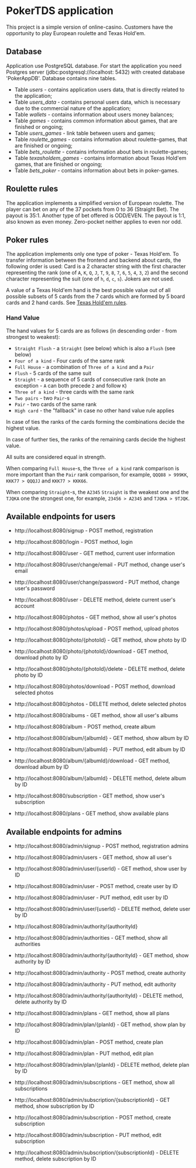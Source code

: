 # PokerTDS application

This project is a simple version of online-casino. Customers have the opportunity to play European roulette and Texas
Hold'em.

## Database

Application use PostgreSQL database. For start the application you need Postgres server (jdbc:postgresql://localhost:
5432) with created database 'PokerAppDB'. Database contains nine tables.

* Table _users_ - contains application users data, that is directly related to the application;
* Table _users_data_ - contains personal users data, which is necessary due to the commercial nature of the application;
* Table _wallets_ - contains information about users money balances;
* Table _games_ - contains common information about games, that are finished or ongoing;
* Table _users_games_ - link table between users and games;
* Table _roulette_games_ - contains information about roulette-games, that are finished or ongoing;
* Table _bets_roulette_ - contains information about bets in roulette-games;
* Table _texasholdem_games_ - contains information about Texas Hold'em games, that are finished or ongoing;
* Table _bets_poker_ - contains information about bets in poker-games.

## Roulette rules

The application implements a simplified version of European roulette. The player can bet on any of the 37 pockets from
0 to 36 (Straight Bet). The payout is 35:1. Another type of bet offered is ODD/EVEN. The payout is 1:1, also known as 
even money. Zero-pocket neither applies to even nor odd.


## Poker rules

The application implements only one type of poker - Texas Hold'em.
To transfer information between the frontend and backend about cards, the following order is used:
Card is a 2 character string with the first character representing the rank
(one of `A`, `K`, `Q`, `J`, `T`, `9`, `8`, `7`, `6`, `5`, `4`, `3`, `2`) and the second character representing
the suit (one of `h`, `d`, `c`, `s`). Jokers are not used.

A value of a Texas Hold'em hand is the best possible value out of all possible subsets of
5 cards from the 7 cards which are formed by 5 board cards and 2 hand cards.
See [Texas Hold'em rules](https://en.wikipedia.org/wiki/Texas_hold_%27em).

### Hand Value

The hand values for 5 cards are as follows (in descending order - from strongest to weakest):

* `Straight Flush` - a `Straight` (see below) which is also a `Flush` (see below)
* `Four of a kind` - Four cards of the same rank
* `Full House` - a combination of `Three of a kind` and a `Pair`
* `Flush` - 5 cards of the same suit
* `Straight` - a sequence of 5 cards of consecutive rank (note an exception - `A` can both precede `2` and follow `K`)
* `Three of a kind` - three cards with the same rank
* `Two pairs` - two `Pair`-s
* `Pair` - two cards of the same rank
* `High card` - the "fallback" in case no other hand value rule applies

In case of ties the ranks of the cards forming the combinations decide the highest value.

In case of further ties, the ranks of the remaining cards decide the highest value.

All suits are considered equal in strength.

When comparing `Full House`-s, the `Three of a kind` rank comparison is more important than the `Pair` rank
comparison, for example, `QQQ88 > 999KK`, `KKK77 > QQQJJ` and `KKK77 > KKK66`.

When comparing `Straight`-s, the `A2345` `Straight` is the weakest one and the `TJQKA` one the strongest one,
for example, `23456 > A2345` and `TJQKA > 9TJQK`.

## Available endpoints for users

* http://localhost:8080/signup - POST method, registration
* http://localhost:8080/login - POST method, login

* http://localhost:8080/user - GET method, current user information
* http://localhost:8080/user/change/email - PUT method, change user's email
* http://localhost:8080/user/change/password - PUT method, change user's password
* http://localhost:8080/user - DELETE method, delete current user's account

* http://localhost:8080/photos - GET method, show all user's photos
* http://localhost:8080/photos/upload - POST method, upload photos
* http://localhost:8080/photo/{photoId} - GET method, show photo by ID
* http://localhost:8080/photo/{photoId}/download - GET method, download photo by ID
* http://localhost:8080/photo/{photoId}/delete - DELETE method, delete photo by ID
* http://localhost:8080/photos/download - POST method, download selected photos
* http://localhost:8080/photos - DELETE method, delete selected photos

* http://localhost:8080/albums - GET method, show all user's albums
* http://localhost:8080/album - POST method, create album
* http://localhost:8080/album/{albumId} - GET method, show album by ID
* http://localhost:8080/album/{albumId} - PUT method, edit album by ID
* http://localhost:8080/album/{albumId}/download - GET method, download album by ID
* http://localhost:8080/album/{albumId} - DELETE method, delete album by ID

* http://localhost:8080/subscription - GET method, show user's subscription 

* http://localhost:8080/plans - GET method, show available plans

## Available endpoints for admins

* http://localhost:8080/admin/signup - POST method, registration admins

* http://localhost:8080/admin/users - GET method, show all user's
* http://localhost:8080/admin/user/{userId} - GET method, show user by ID
* http://localhost:8080/admin/user - POST method, create user by ID
* http://localhost:8080/admin/user - PUT method, edit user by ID
* http://localhost:8080/admin/user/{userId} - DELETE method, delete user by ID
* http://localhost:8080/admin/authority/{authorityId}

* http://localhost:8080/admin/authorities - GET method, show all authorities
* http://localhost:8080/admin/authority/{authorityId} - GET method, show authority by ID
* http://localhost:8080/admin/authority - POST method, create authority
* http://localhost:8080/admin/authority - PUT method, edit authority
* http://localhost:8080/admin/authority/{authorityId} - DELETE method, delete authority by ID

* http://localhost:8080/admin/plans - GET method, show all plans 
* http://localhost:8080/admin/plan/{planId} - GET method, show plan by ID
* http://localhost:8080/admin/plan - POST method, create plan
* http://localhost:8080/admin/plan - PUT method, edit plan
* http://localhost:8080/admin/plan/{planId} - DELETE method, delete plan by ID

* http://localhost:8080/admin/subscriptions - GET method, show all subscriptions
* http://localhost:8080/admin/subscription/{subscriptionId} - GET method, show subscription by ID
* http://localhost:8080/admin/subscription - POST method, create subscription
* http://localhost:8080/admin/subscription - PUT method, edit subscription
* http://localhost:8080/admin/subscription/{subscriptionId} - DELETE method, delete subscription by ID
